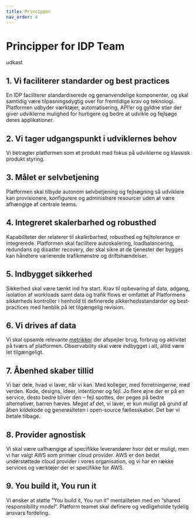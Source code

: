 ```yaml
---
title: Principper
nav_order: 4
---
```



# Principper for IDP Team 

udkast

## 1. Vi faciliterer standarder og best practices

En IDP faciliterer standardiserede og genanvendelige komponenter, og skal samtidig være tilpasningsdygtig
over for fremtidige krav og teknologi. Platformen udbyder værktøjer, automatisering, API’er og gyldne stier 
der giver udviklerne mulighed for hurtigere og bedre at udvikle og fejlsøge deres applikationer.

## 2. Vi tager udgangspunkt i udviklernes behov

Vi betragter platformen som et produkt med fokus på udviklerne og klassisk produkt styring.

## 3. Målet er selvbetjening

Platformen skal tilbyde autonom selvbetjening og fejlsøgning så udviklere kan provisionere, konfigurere og 
administrere resourcer uden at være afhængige af centrale teams.

## 4. Integreret skalerbarhed og robusthed

Kapabiliteter der relaterer til skalèrbarhed, robusthed og fejltolerance er integrerede. Platformen skal facilitere 
autoskalering, loadbalancering, redundans og disaster recovery, der skal sikre at de tjenester der bygges kan håndtere 
varierende trafikmønstre og driftshændelser.

## 5. Indbygget sikkerhed

Sikkerhed skal være tænkt ind fra start. Krav til opbevaring af data, adgang, isolation af workloads samt data og 
trafik flows er omfattet af Platformens sikkerheds kontroller i henhold til definerede sikkerhedsstandarder og 
best-practices med henblik på let tilgængelig revision.

## 6. Vi drives af data

Vi skal opsamle relevante [metrikker](metrics.md) der afspejler brug, forbrug og aktivitet på tværs af platformen. 
Observability skal være indbygget i alt, altid være let tilgængeligt.

## 7. Åbenhed skaber tillid

Vi bør dele, hvad vi laver, når vi kan. Med kolleger, med forretningerne, med verden. Kode, designs, ideer, intentioner og fejl. 
Jo flere øjne der er på en service, desto bedre bliver den – fejl spottes, der peges på bedre alternativer, barren hæves. 
Meget af det, vi laver, er kun muligt på grund af åben kildekode og generøsiteten i open-source fællesskaber. Det bør vi betale tilbage.

## 8. Provider agnostisk

Vi skal være uafhængige af specifikke leverandører hvor det er muligt, men vi har valgt AWS som primær cloud provider. 
AWS er den bedst understøttede cloud provider i vores organisation, og vi har en række services og værktøjer der er specifikke for AWS.

## 9. You build it, You run it 

Vi ønsker at støtte "You build it, You run it" mentaliteten med en “shared responsibility model”. 
Platform teamet skal definere og vedligeholde tydelig ansvars fordeling.


